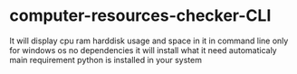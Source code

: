 # computer-resources-checker-CLI
It will display cpu ram harddisk usage and space in it in command line only for windows os
no dependencies it will install what it need automaticaly 
main requirement python is installed in your system
